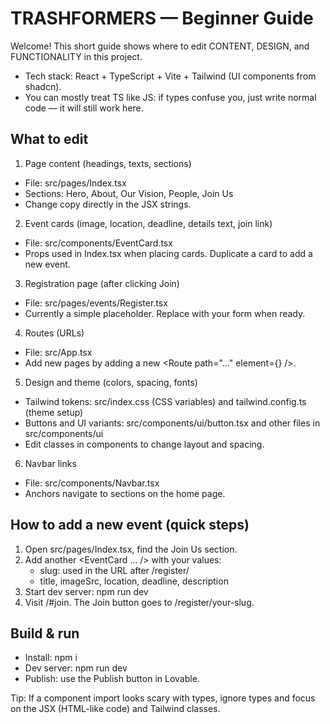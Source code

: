 # TRASHFORMERS — Beginner Guide

Welcome! This short guide shows where to edit CONTENT, DESIGN, and FUNCTIONALITY in this project.

- Tech stack: React + TypeScript + Vite + Tailwind (UI components from shadcn).
- You can mostly treat TS like JS: if types confuse you, just write normal code — it will still work here.

## What to edit

1) Page content (headings, texts, sections)
- File: src/pages/Index.tsx
- Sections: Hero, About, Our Vision, People, Join Us
- Change copy directly in the JSX strings.

2) Event cards (image, location, deadline, details text, join link)
- File: src/components/EventCard.tsx
- Props used in Index.tsx when placing cards. Duplicate a card to add a new event.

3) Registration page (after clicking Join)
- File: src/pages/events/Register.tsx
- Currently a simple placeholder. Replace with your form when ready.

4) Routes (URLs)
- File: src/App.tsx
- Add new pages by adding a new <Route path="..." element={<YourPage />} />.

5) Design and theme (colors, spacing, fonts)
- Tailwind tokens: src/index.css (CSS variables) and tailwind.config.ts (theme setup)
- Buttons and UI variants: src/components/ui/button.tsx and other files in src/components/ui
- Edit classes in components to change layout and spacing.

6) Navbar links
- File: src/components/Navbar.tsx
- Anchors navigate to sections on the home page.

## How to add a new event (quick steps)
1. Open src/pages/Index.tsx, find the Join Us section.
2. Add another <EventCard ... /> with your values:
   - slug: used in the URL after /register/
   - title, imageSrc, location, deadline, description
3. Start dev server: npm run dev
4. Visit /#join. The Join button goes to /register/your-slug.

## Build & run
- Install: npm i
- Dev server: npm run dev
- Publish: use the Publish button in Lovable.

Tip: If a component import looks scary with types, ignore types and focus on the JSX (HTML-like code) and Tailwind classes.
